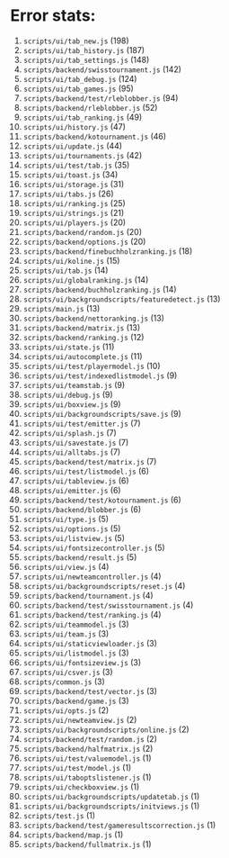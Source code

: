 # Error stats:

1. `scripts/ui/tab_new.js` (198)
2. `scripts/ui/tab_history.js` (187)
3. `scripts/ui/tab_settings.js` (148)
4. `scripts/backend/swisstournament.js` (142)
5. `scripts/ui/tab_debug.js` (124)
6. `scripts/ui/tab_games.js` (95)
7. `scripts/backend/test/rleblobber.js` (94)
8. `scripts/backend/rleblobber.js` (52)
9. `scripts/ui/tab_ranking.js` (49)
10. `scripts/ui/history.js` (47)
11. `scripts/backend/kotournament.js` (46)
12. `scripts/ui/update.js` (44)
13. `scripts/ui/tournaments.js` (42)
14. `scripts/ui/test/tab.js` (35)
15. `scripts/ui/toast.js` (34)
16. `scripts/ui/storage.js` (31)
17. `scripts/ui/tabs.js` (26)
18. `scripts/ui/ranking.js` (25)
19. `scripts/ui/strings.js` (21)
20. `scripts/ui/players.js` (20)
21. `scripts/backend/random.js` (20)
22. `scripts/backend/options.js` (20)
23. `scripts/backend/finebuchholzranking.js` (18)
24. `scripts/ui/koline.js` (15)
25. `scripts/ui/tab.js` (14)
26. `scripts/ui/globalranking.js` (14)
27. `scripts/backend/buchholzranking.js` (14)
28. `scripts/ui/backgroundscripts/featuredetect.js` (13)
29. `scripts/main.js` (13)
30. `scripts/backend/nettoranking.js` (13)
31. `scripts/backend/matrix.js` (13)
32. `scripts/backend/ranking.js` (12)
33. `scripts/ui/state.js` (11)
34. `scripts/ui/autocomplete.js` (11)
35. `scripts/ui/test/playermodel.js` (10)
36. `scripts/ui/test/indexedlistmodel.js` (9)
37. `scripts/ui/teamstab.js` (9)
38. `scripts/ui/debug.js` (9)
39. `scripts/ui/boxview.js` (9)
40. `scripts/ui/backgroundscripts/save.js` (9)
41. `scripts/ui/test/emitter.js` (7)
42. `scripts/ui/splash.js` (7)
43. `scripts/ui/savestate.js` (7)
44. `scripts/ui/alltabs.js` (7)
45. `scripts/backend/test/matrix.js` (7)
46. `scripts/ui/test/listmodel.js` (6)
47. `scripts/ui/tableview.js` (6)
48. `scripts/ui/emitter.js` (6)
49. `scripts/backend/test/kotournament.js` (6)
50. `scripts/backend/blobber.js` (6)
51. `scripts/ui/type.js` (5)
52. `scripts/ui/options.js` (5)
53. `scripts/ui/listview.js` (5)
54. `scripts/ui/fontsizecontroller.js` (5)
55. `scripts/backend/result.js` (5)
56. `scripts/ui/view.js` (4)
57. `scripts/ui/newteamcontroller.js` (4)
58. `scripts/ui/backgroundscripts/reset.js` (4)
59. `scripts/backend/tournament.js` (4)
60. `scripts/backend/test/swisstournament.js` (4)
61. `scripts/backend/test/ranking.js` (4)
62. `scripts/ui/teammodel.js` (3)
63. `scripts/ui/team.js` (3)
64. `scripts/ui/staticviewloader.js` (3)
65. `scripts/ui/listmodel.js` (3)
66. `scripts/ui/fontsizeview.js` (3)
67. `scripts/ui/csver.js` (3)
68. `scripts/common.js` (3)
69. `scripts/backend/test/vector.js` (3)
70. `scripts/backend/game.js` (3)
71. `scripts/ui/opts.js` (2)
72. `scripts/ui/newteamview.js` (2)
73. `scripts/ui/backgroundscripts/online.js` (2)
74. `scripts/backend/test/random.js` (2)
75. `scripts/backend/halfmatrix.js` (2)
76. `scripts/ui/test/valuemodel.js` (1)
77. `scripts/ui/test/model.js` (1)
78. `scripts/ui/taboptslistener.js` (1)
79. `scripts/ui/checkboxview.js` (1)
80. `scripts/ui/backgroundscripts/updatetab.js` (1)
81. `scripts/ui/backgroundscripts/initviews.js` (1)
82. `scripts/test.js` (1)
83. `scripts/backend/test/gameresultscorrection.js` (1)
84. `scripts/backend/map.js` (1)
85. `scripts/backend/fullmatrix.js` (1)

